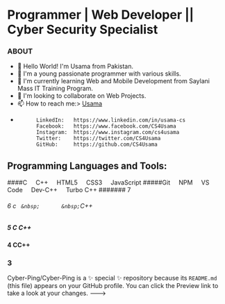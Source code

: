 # Programmer | Web Developer || Cyber Security Specialist

### ABOUT
- 👋 Hello World! I'm Usama from Pakistan.
- 👀 I'm a young passionate programmer with various skills.
- 🌱 I'm currently learning Web and Mobile Development from Saylani Mass IT Training Program.
- 💞️ I'm looking to collaborate on Web Projects.
- 📫 How to reach me:>  [Usama](https://www.linkedin.com/in/usama-cs)
-           LinkedIn:   https://www.linkedin.com/in/usama-cs
            Facebook:   https://www.facebook.com/CS4Usama
            Instagram:  https://www.instagram.com/cs4usama
            Twitter:    https://twitter.com/CS4Usama
            GitHub:     https://github.com/CS4Usama

## Programming Languages and Tools:
####C &nbsp; &nbsp; C++ &nbsp; &nbsp; HTML5 &nbsp; &nbsp; CSS3 &nbsp; &nbsp; JavaScript
#####Git &nbsp; &nbsp; NPM &nbsp; &nbsp; VS Code &nbsp; &nbsp; Dev-C++ &nbsp; &nbsp; Turbo C++
####### 7
###### 6 c `` &nbsp;       &nbsp;``C++
##### 5  C              C++
#### 4      CC++
### 3
>


Cyber-Ping/Cyber-Ping is a ✨ special ✨ repository because its `README.md` (this file) appears on your GitHub profile.
You can click the Preview link to take a look at your changes.
--->
